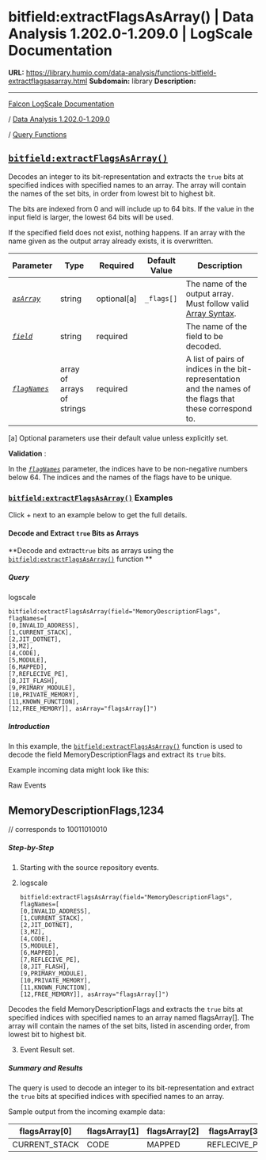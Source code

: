 # bitfield:extractFlagsAsArray() | Data Analysis 1.202.0-1.209.0 | LogScale Documentation

**URL:** https://library.humio.com/data-analysis/functions-bitfield-extractflagsasarray.html
**Subdomain:** library
**Description:** 

---

[Falcon LogScale Documentation](https://library.humio.com)

/ [Data Analysis 1.202.0-1.209.0](data-analysis-docs.html)

/ [Query Functions](functions.html)

## [`bitfield:extractFlagsAsArray()`](functions-bitfield-extractflagsasarray.html "bitfield:extractFlagsAsArray\(\)")

Decodes an integer to its bit-representation and extracts the `true` bits at specified indices with specified names to an array. The array will contain the names of the set bits, in order from lowest bit to highest bit. 

The bits are indexed from 0 and will include up to 64 bits. If the value in the input field is larger, the lowest 64 bits will be used. 

If the specified field does not exist, nothing happens. If an array with the name given as the output array already exists, it is overwritten. 

Parameter| Type| Required| Default Value| Description  
---|---|---|---|---  
[ _`asArray`_](functions-bitfield-extractflagsasarray.html#query-functions-bitfield-extractflagsasarray-asarray)|  string| optional[a] | `_flags[]`|  The name of the output array. Must follow valid [Array Syntax](syntax-array.html "Array Syntax").   
[_`field`_](functions-bitfield-extractflagsasarray.html#query-functions-bitfield-extractflagsasarray-field)|  string| required |  |  The name of the field to be decoded.   
[_`flagNames`_](functions-bitfield-extractflagsasarray.html#query-functions-bitfield-extractflagsasarray-flagnames)|  array of arrays of strings| required |  |  A list of pairs of indices in the bit-representation and the names of the flags that these correspond to.   
[a] Optional parameters use their default value unless explicitly set.  
  
**Validation** : 

In the [_`flagNames`_](functions-bitfield-extractflagsasarray.html#query-functions-bitfield-extractflagsasarray-flagnames) parameter, the indices have to be non-negative numbers below 64. The indices and the names of the flags have to be unique. 

### [`bitfield:extractFlagsAsArray()`](functions-bitfield-extractflagsasarray.html "bitfield:extractFlagsAsArray\(\)") Examples

Click + next to an example below to get the full details.

#### Decode and Extract `true` Bits as Arrays

**Decode and extract`true` bits as arrays using the [`bitfield:extractFlagsAsArray()`](functions-bitfield-extractflagsasarray.html "bitfield:extractFlagsAsArray\(\)") function **

##### Query

logscale
    
    
    bitfield:extractFlagsAsArray(field="MemoryDescriptionFlags", flagNames=[
    [0,INVALID_ADDRESS],
    [1,CURRENT_STACK],
    [2,JIT_DOTNET],
    [3,MZ],
    [4,CODE],
    [5,MODULE],
    [6,MAPPED],
    [7,REFLECIVE_PE],
    [8,JIT_FLASH],
    [9,PRIMARY_MODULE],
    [10,PRIVATE_MEMORY],
    [11,KNOWN_FUNCTION],
    [12,FREE_MEMORY]], asArray="flagsArray[]")

##### Introduction

In this example, the [`bitfield:extractFlagsAsArray()`](functions-bitfield-extractflagsasarray.html "bitfield:extractFlagsAsArray\(\)") function is used to decode the field MemoryDescriptionFlags and extract its `true` bits. 

Example incoming data might look like this: 

Raw Events

MemoryDescriptionFlags,1234  
---  
// corresponds to 10011010010  
  
##### Step-by-Step

  1. Starting with the source repository events.

  2. logscale
         
         bitfield:extractFlagsAsArray(field="MemoryDescriptionFlags", flagNames=[
         [0,INVALID_ADDRESS],
         [1,CURRENT_STACK],
         [2,JIT_DOTNET],
         [3,MZ],
         [4,CODE],
         [5,MODULE],
         [6,MAPPED],
         [7,REFLECIVE_PE],
         [8,JIT_FLASH],
         [9,PRIMARY_MODULE],
         [10,PRIVATE_MEMORY],
         [11,KNOWN_FUNCTION],
         [12,FREE_MEMORY]], asArray="flagsArray[]")

Decodes the field MemoryDescriptionFlags and extracts the `true` bits at specified indices with specified names to an array named flagsArray[]. The array will contain the names of the set bits, listed in ascending order, from lowest bit to highest bit. 

  3. Event Result set.




##### Summary and Results

The query is used to decode an integer to its bit-representation and extract the `true` bits at specified indices with specified names to an array. 

Sample output from the incoming example data: 

flagsArray[0]| flagsArray[1]| flagsArray[2]| flagsArray[3]| flagsArray[4]  
---|---|---|---|---  
CURRENT_STACK| CODE| MAPPED| REFLECIVE_PE| PRIVATE_MEMORY
